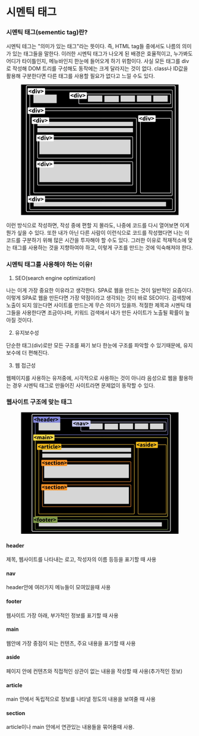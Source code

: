 # 시멘틱 태그

### 시멘틱 태그(sementic tag)란?

시멘틱 테그는 "의미가 있는 태그"라는 뜻이다. 즉, HTML tag들 중에서도 나름의 의미가 있는 태그들을 말한다. 이러한 시멘틱 태그가 나오게 된 배경은 효율적이고, 누가봐도 어디가 타이틀인지, 메뉴바인지 한눈에 들어오게 하기 위함이다. 사실 모든 태그를 div로 작성해 DOM 트리를 구성해도 동작에는 크게 달라지는 것이 없다. class나 ID값을 활용해 구분한다면 다른 태그를 사용할 필요가 없다고 느낄 수도 있다.

<figure><img src="../../.gitbook/assets/image (2) (1) (1).png" alt=""><figcaption></figcaption></figure>

이런 방식으로 작성하면, 작성 중에 편할 지 몰라도, 나중에 코드를 다시 열어보면 이게 뭔가 싶을 수 있다. 또한 내가 아닌 다른 사람이 이런식으로 코드를 작성했다면 나는 이 코드를 구분하기 위해 많은 시간을 투자해야 할 수도 있다. 그러한 이유로 적재적소에 맞는 태그를 사용하는 것을 지향하여야 하고, 이렇게 구조를 만드는 것에 익숙해져야 한다.



### 시멘틱 태그를 사용해야 하는 이유!

1. SEO(search engine optimization)

나는 이게 가장 중요한 이유라고 생각한다. SPA로 웹을 만드는 것이 일반적인 요즘이다. 이렇게 SPA로 웹을 만든다면 가장 약점이라고 생각되는 것이 바로 SEO이다. 검색창에 노출이 되지 않는다면 사이트를 만드는게 무슨 의미가 있을까. 적절한 제목과 시멘틱 태그들을 사용한다면 조금이나마, 키워드 검색에서 내가 만든 사이트가 노출될 확률이 높아질 것이다.

2. 유지보수성

단순한 태그(div)로만 모든 구조를 짜기 보다 한눈에 구조를 파악할 수 있기때문에, 유지 보수에 더 편해진다.

3. 웹 접근성

웹페이지를 사용하는 유저중에, 시각적으로 사용하는 것이 아니라 음성으로 웹을 활용하는 경우 시멘틱 태그로 만들어진 사이트라면 문제없이 동작할 수 있다.



### 웹사이트 구조에 맞는 태그

<figure><img src="../../.gitbook/assets/image (3) (1) (1).png" alt=""><figcaption></figcaption></figure>

#### header

제목, 웹사이트를 나타내는 로고, 작성자의 이름 등등을 표기할 때 사용

#### nav

header안에 여러가지 메뉴들이 모여있을때 사용

#### footer

웹사이트 가장 아래, 부가적인 정보를 표기할 때 사용

#### main

웹안에 가장 중점이 되는 컨텐츠, 주요 내용을 표기할 때 사용

#### aside

페이지 안에 컨텐츠와 직접적인 상관이 없는 내용을 작성할 때 사용(추가적인 정보)

#### article

main 안에서 독립적으로 정보를 나타낼 정도의 내용을 보여줄 때 사용

#### section

article이나 main 안에서 연관있는 내용들을 묶어줄때 사용.


